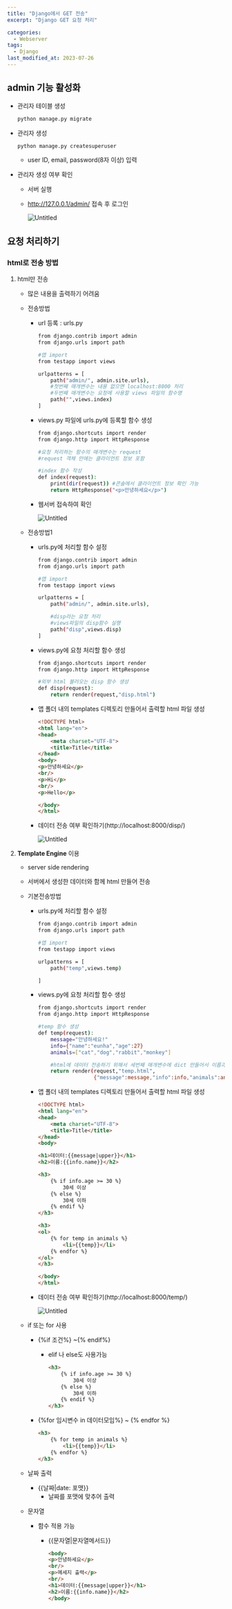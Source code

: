 ```yaml
---
title: "Django에서 GET 전송"
excerpt: "Django GET 요청 처리"

categories:
  - Webserver
tags:
  - Django
last_modified_at: 2023-07-26
---
```


## admin 기능 활성화

- 관리자 테이블 생성
    
    ```bash
    python manage.py migrate
    ```
    
- 관리자 생성
    
    ```bash
    python manage.py createsuperuser
    ```
    
    - user ID, email, password(8자 이상) 입력
- 관리자 생성 여부 확인
    - 서버 실행
    - http://127.0.0.1/admin/ 접속 후 로그인
        
        ![Untitled](/figures/django2.png)
        

## 요청 처리하기

### html로 전송 방법

1. html만 전송
    - 많은 내용을 출력하기 어려움
    - 전송방법
        - url 등록 : urls.py
            
            ```bash
            from django.contrib import admin
            from django.urls import path
            
            #앱 import
            from testapp import views
            
            urlpatterns = [
                path("admin/", admin.site.urls),
                #첫번째 매개변수는 내용 없으면 localhost:8000 처리
                #두번째 매개변수는 요청에 사용할 views 파일의 함수명
                path("",views.index)
            ]
            ```
            
        - views.py 파일에 urls.py에 등록할 함수 생성
            
            ```bash
            from django.shortcuts import render
            from django.http import HttpResponse
            
            #요청 처리하는 함수의 매개변수는 request
            #request 객체 안에는 클라이언트 정보 포함
            
            #index 함수 작성
            def index(request):
                print(dir(request)) #콘솔에서 클라이언트 정보 확인 가능
                return HttpResponse("<p>안녕하세요</p>")
            ```
            
        - 웹서버 접속하여 확인
            
            ![Untitled](/figures/django3.png)
            
    - 전송방법1
        - urls.py에 처리할 함수 설정
            
            ```bash
            from django.contrib import admin
            from django.urls import path
            
            #앱 import
            from testapp import views
            
            urlpatterns = [
                path("admin/", admin.site.urls),
            
                #disp라는 요청 처리
                #views파일의 disp함수 실행 
                path("disp",views.disp)   
            ]
            ```
            
        - views.py에 요청 처리할 함수 생성
            
            ```bash
            from django.shortcuts import render
            from django.http import HttpResponse
            
            #외부 html 불러오는 disp 함수 생성
            def disp(request):
                return render(request,"disp.html")
            ```
            
        - 앱 폴더 내의 templates 디렉토리 만들어서 출력할 html 파일 생성
            
            ```html
            <!DOCTYPE html>
            <html lang="en">
            <head>
                <meta charset="UTF-8">
                <title>Title</title>
            </head>
            <body>
            <p>안녕하세요</p>
            <br/>
            <p>Hi</p>
            <br/>
            <p>Hello</p>
            
            </body>
            </html>
            ```
            
        - 데이터 전송 여부 확인하기(http://localhost:8000/disp/)
            
            ![Untitled](/figures/django4.png)
            
2. **Template Engine** 이용
    - server side rendering
    - 서버에서 생성한 데이터와 함께 html 만들어 전송
    - 기본전송방법
        - urls.py에 처리할 함수 설정
            
            ```bash
            from django.contrib import admin
            from django.urls import path
            
            #앱 import
            from testapp import views
            
            urlpatterns = [
                path("temp",views.temp)
            
            ]
            ```
            
        - views.py에 요청 처리할 함수 생성
            
            ```bash
            from django.shortcuts import render
            from django.http import HttpResponse
            
            #temp 함수 생성
            def temp(request):
                message="안녕하세요!"
                info={"name":"eunha","age":27}
                animals=["cat","dog","rabbit","monkey"]
            
                #html에 데이터 전송하기 위해서 세번째 매개변수에 dict 만들어서 이름과 데이터 작성
                return render(request,"temp.html",
                              {"message":message,"info":info,"animals":animals})
            ```
            
        - 앱 폴더 내의 templates 디렉토리 만들어서 출력할 html 파일 생성
            
            ```html
            <!DOCTYPE html>
            <html lang="en">
            <head>
                <meta charset="UTF-8">
                <title>Title</title>
            </head>
            <body>
            
            <h1>데이터:{{message|upper}}</h1>
            <h2>이름:{{info.name}}</h2>
            
            <h3>
                {% if info.age >= 30 %}
                    30세 이상
                {% else %}
                    30세 이하
                {% endif %}
            </h3>
            
            <h3>
            <ol>
                {% for temp in animals %}
                    <li>{{temp}}</li>
                {% endfor %}
            </ol>
            </h3>
            
            </body>
            </html>
            ```
            
        - 데이터 전송 여부 확인하기(http://localhost:8000/temp/)
            
            ![Untitled](/figures/django5.png)
            
    - if 또는 for 사용
        - \{\%if 조건\%\} ~\{\% endif\%\}
            - elif 나 else도 사용가능
                
                ```html
                <h3>
                    {% if info.age >= 30 %}
                        30세 이상
                    {% else %}
                        30세 이하
                    {% endif %}
                </h3>
                ```
                
        - \{\%for 임시변수 in 데이터모임\%\} ~ \{\% endfor \%\}
            
            ```html
            <h3>
                {% for temp in animals %}
                    <li>{{temp}}</li>
                {% endfor %}
            </h3>
            ```
            
    - 날짜 출력
        - \{\{날짜\|date: 포맷\}\}
            - 날짜를 포맷에 맞추어 출력
    - 문자열
        - 함수 적용 가능
            - \{\{문자열\|문자열메서드\}\}
                
                ```html
                <body>
                <p>안녕하세요</p>
                <br/>
                <p>메세지 출력</p>
                <br/>
                <h1>데이터:{{message|upper}}</h1> 
                <h2>이름:{{info.name}}</h2>
                </body>
                ```